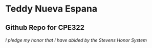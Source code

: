 # Teddy Nueva Espana
## Github Repo for CPE322
###### *I pledge my honor that I have abided by the Stevens Honor System*

